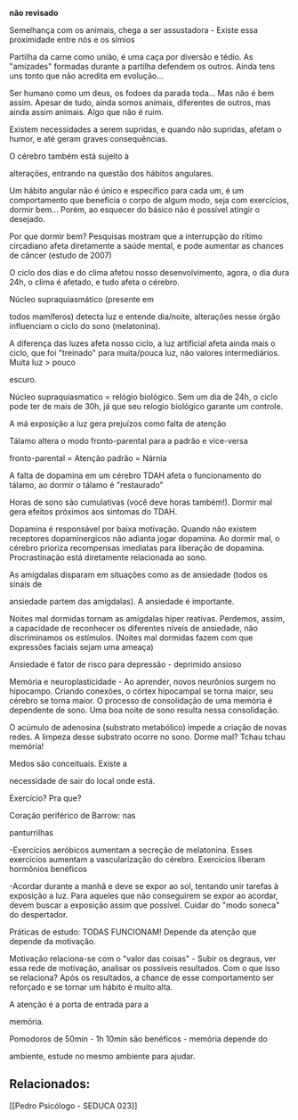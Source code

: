 **não revisado**

Semelhança com os animais, chega a ser assustadora - Existe essa proximidade entre nós e os símios 

Partilha da carne como união, é uma caça por diversão e tédio. As "amizades" formadas durante a partilha defendem os outros. Ainda tens uns tonto que não acredita em evolução... 

Ser humano como um deus, os fodoes da parada toda... Mas não é bem assim. Apesar de tudo, ainda somos animais, diferentes de outros, mas ainda assim animais. Algo que não é ruim. 

Existem necessidades a serem supridas, e quando não supridas, afetam o humor, e até geram graves consequências. 

O cérebro também está sujeito à 

alterações, entrando na questão dos hábitos angulares. 

Um hábito angular não é único e específico para cada um, é um comportamento que beneficia o corpo de algum modo, seja com exercícios, dormir bem... Porém, ao esquecer do básico não é possível atingir o desejado. 

Por que dormir bem? Pesquisas mostram que a interrupção do rítimo circadiano afeta diretamente a saúde mental, e pode aumentar as chances de câncer (estudo de 2007) 

O ciclo dos dias e do clima afetou nosso desenvolvimento, agora, o dia dura 24h, o clima é afetado, e tudo afeta o cérebro. 

Núcleo supraquiasmático (presente em 

todos mamíferos) detecta luz e entende dia/noite, alterações nesse órgão influenciam o ciclo do sono (melatonina). 

A diferença das luzes afeta nosso ciclo, a luz artificial afeta ainda mais o ciclo, que foi "treinado" para muita/pouca luz, não valores intermediários. Muita luz > pouco 

escuro. 

Núcleo supraquiasmatico = relógio biológico. Sem um dia de 24h, o ciclo pode ter de mais de 30h, já que seu relogio biológico garante um controle. 

A má exposição a luz gera prejuízos como falta de atenção 

Tálamo altera o modo fronto-parental para a padrão e vice-versa 

fronto-parental = Atenção padrão = Nárnia 

A falta de dopamina em um cérebro TDAH afeta o funcionamento do tálamo, ao dormir o tálamo é "restaurado" 

Horas de sono são cumulativas (você deve horas também!). Dormir mal gera efeitos próximos aos sintomas do TDAH. 

Dopamina é responsável por baixa motivação. Quando não existem receptores dopaminergicos não adianta jogar dopamina. Ao dormir mal, o cérebro prioriza recompensas imediatas para liberação de dopamina. Procrastinação está diretamente relacionada ao sono. 

As amígdalas disparam em situações como as de ansiedade (todos os sinais de 

ansiedade partem das amígdalas). A ansiedade é importante. 

Noites mal dormidas tornam as amígdalas hiper reativas. Perdemos, assim, a capacidade de reconhecer os diferentes níveis de ansiedade, não discriminamos os estímulos. (Noites mal dormidas fazem com que expressões faciais sejam uma ameaça) 

Ansiedade é fator de risco para depressão - deprimido ansioso 

Memória e neuroplasticidade - Ao aprender, novos neurônios surgem no hipocampo. Criando conexões, o córtex hipocampal se torna maior, seu cérebro se torna maior. O processo de consolidação de uma memória é dependente de sono. Uma boa noite de sono resulta nessa consolidação. 

O acúmulo de adenosina (substrato metabólico) impede a criação de novas redes. A limpeza desse substrato ocorre no sono. Dorme mal? Tchau tchau memória! 

Medos são conceituais. Existe a 

necessidade de sair do local onde está. 

Exercício? Pra que? 

Coração periférico de Barrow: nas 

panturrilhas 

-Exercícios aeróbicos aumentam a secreção de melatonina. Esses exercícios aumentam a vascularização do cérebro. Exercicios liberam hormônios benéficos 

-Acordar durante a manhã e deve se expor ao sol, tentando unir tarefas à exposição a luz. Para aqueles que não conseguirem se expor ao acordar, devem buscar a exposição assim que possível. Cuidar do "modo soneca" do despertador. 

Práticas de estudo: TODAS FUNCIONAM! Depende da atenção que depende da motivação. 

Motivação relaciona-se com o "valor das coisas" - Subir os degraus, ver essa rede de motivação, analisar os possíveis resultados. Com o que isso se relaciona? Após os resultados, a chance de esse comportamento ser reforçado e se tornar um hábito é muito alta. 

A atenção é a porta de entrada para a 

memória. 

Pomodoros de 50min - 1h 10min são benéficos - memória depende do 

ambiente, estude no mesmo ambiente para ajudar.

## Relacionados:
[[Pedro Psicólogo - SEDUCA 023]]